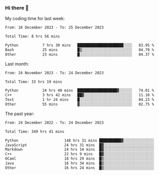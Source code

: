 ### Hi there 👋

My coding time for last week:

<!--START_SECTION:week-->

```txt
From: 18 December 2023 - To: 25 December 2023

Total Time: 8 hrs 56 mins

Python           7 hrs 30 mins   █████████████████████░░░░   83.95 %
Bash             25 mins         █▒░░░░░░░░░░░░░░░░░░░░░░░   04.79 %
Other            23 mins         █░░░░░░░░░░░░░░░░░░░░░░░░   04.37 %
```

<!--END_SECTION:week-->

Last month:

<!--START_SECTION:month-->

```txt
From: 24 November 2023 - To: 24 December 2023

Total Time: 33 hrs 19 mins

Python           24 hrs 40 mins  ██████████████████▓░░░░░░   74.01 %
C++              3 hrs 42 mins   ██▓░░░░░░░░░░░░░░░░░░░░░░   11.10 %
Text             1 hr 24 mins    █░░░░░░░░░░░░░░░░░░░░░░░░   04.23 %
Other            55 mins         ▓░░░░░░░░░░░░░░░░░░░░░░░░   02.75 %
```

<!--END_SECTION:month-->

The past year:

<!--START_SECTION:year-->

```txt
From: 24 December 2022 - To: 24 December 2023

Total Time: 349 hrs 41 mins

Python                     148 hrs 31 mins ██████████▓░░░░░░░░░░░░░░   42.47 %
JavaScript                 24 hrs 31 mins  █▓░░░░░░░░░░░░░░░░░░░░░░░   07.01 %
Markdown                   24 hrs 14 mins  █▓░░░░░░░░░░░░░░░░░░░░░░░   06.93 %
C++                        22 hrs 9 mins   █▓░░░░░░░░░░░░░░░░░░░░░░░   06.33 %
OCaml                      18 hrs 29 mins  █▒░░░░░░░░░░░░░░░░░░░░░░░   05.29 %
Java                       16 hrs 34 mins  █▒░░░░░░░░░░░░░░░░░░░░░░░   04.74 %
Other                      16 hrs 24 mins  █▒░░░░░░░░░░░░░░░░░░░░░░░   04.69 %
```

<!--END_SECTION:year-->
